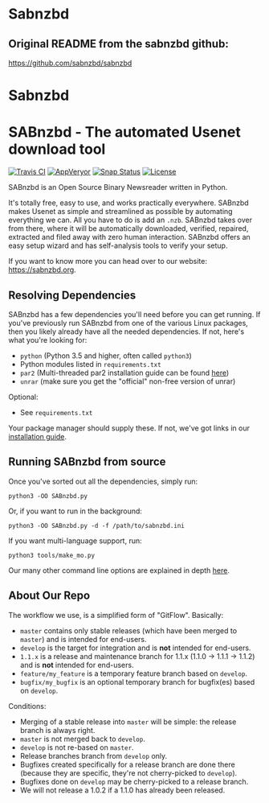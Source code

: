 # Sabnzbd

## Original README from the sabnzbd github:

https://github.com/sabnzbd/sabnzbd

# Sabnzbd

SABnzbd - The automated Usenet download tool
============================================

[![Travis CI](https://travis-ci.org/sabnzbd/sabnzbd.svg?branch=develop)](https://travis-ci.org/sabnzbd/sabnzbd)
[![AppVeryor](https://ci.appveyor.com/api/projects/status/github/sabnzbd/sabnzbd?svg=true&branch=develop)](https://ci.appveyor.com/project/Safihre/sabnzbd)
[![Snap Status](https://build.snapcraft.io/badge/sabnzbd/sabnzbd.svg)](https://snapcraft.io/sabnzbd)
[![License](https://img.shields.io/badge/license-GPL%20v2-blue.svg)](https://www.gnu.org/licenses/old-licenses/gpl-2.0.en.html)

SABnzbd is an Open Source Binary Newsreader written in Python.

It's totally free, easy to use, and works practically everywhere.
SABnzbd makes Usenet as simple and streamlined as possible by automating everything we can. All you have to do is add an `.nzb`. SABnzbd takes over from there, where it will be automatically downloaded, verified, repaired, extracted and filed away with zero human interaction.
SABnzbd offers an easy setup wizard and has self-analysis tools to verify your setup.

If you want to know more you can head over to our website: https://sabnzbd.org.

## Resolving Dependencies

SABnzbd has a few dependencies you'll need before you can get running. If you've previously run SABnzbd from one of the various Linux packages, then you likely already have all the needed dependencies. If not, here's what you're looking for:

- `python` (Python 3.5 and higher, often called `python3`)
- Python modules listed in `requirements.txt`
- `par2` (Multi-threaded par2 installation guide can be found [here](https://sabnzbd.org/wiki/installation/multicore-par2))
- `unrar` (make sure you get the "official" non-free version of unrar)

Optional:
- See `requirements.txt`

Your package manager should supply these. If not, we've got links in our [installation guide](https://github.com/sabnzbd/sabnzbd/blob/master/INSTALL.txt).

## Running SABnzbd from source

Once you've sorted out all the dependencies, simply run:

```
python3 -OO SABnzbd.py
```

Or, if you want to run in the background:

```
python3 -OO SABnzbd.py -d -f /path/to/sabnzbd.ini
```

If you want multi-language support, run:

```
python3 tools/make_mo.py
```

Our many other command line options are explained in depth [here](https://sabnzbd.org/wiki/advanced/command-line-parameters).

## About Our Repo

The workflow we use, is a simplified form of "GitFlow".
Basically:
- `master` contains only stable releases (which have been merged to `master`) and is intended for end-users.
- `develop` is the target for integration and is **not** intended for end-users.
- `1.1.x` is a release and maintenance branch for 1.1.x (1.1.0 -> 1.1.1 -> 1.1.2) and is **not** intended for end-users.
- `feature/my_feature` is a temporary feature branch based on `develop`.
- `bugfix/my_bugfix` is an optional temporary branch for bugfix(es) based on `develop`.

Conditions:
- Merging of a stable release into `master` will be simple: the release branch is always right.
- `master` is not merged back to `develop`.
- `develop` is not re-based on `master`.
- Release branches branch from `develop` only.
- Bugfixes created specifically for a release branch are done there (because they are specific, they're not cherry-picked to `develop`).
- Bugfixes done on `develop` may be cherry-picked to a release branch.
- We will not release a 1.0.2 if a 1.1.0 has already been released.
